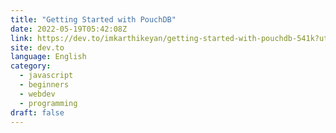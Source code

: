 ```yaml
---
title: "Getting Started with PouchDB"
date: 2022-05-19T05:42:08Z
link: https://dev.to/imkarthikeyan/getting-started-with-pouchdb-541k?utm_medium=RSS&utm_source=news.12bit.vn
site: dev.to
language: English
category:
  - javascript
  - beginners
  - webdev
  - programming
draft: false
---
```

